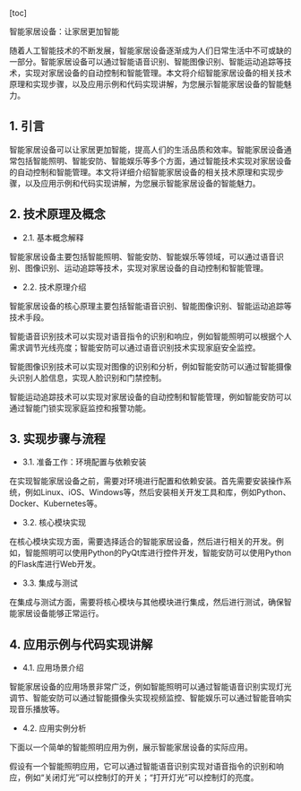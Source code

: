 
[toc]                    
                
                
智能家居设备：让家居更加智能

随着人工智能技术的不断发展，智能家居设备逐渐成为人们日常生活中不可或缺的一部分。智能家居设备可以通过智能语音识别、智能图像识别、智能运动追踪等技术，实现对家居设备的自动控制和智能管理。本文将介绍智能家居设备的相关技术原理和实现步骤，以及应用示例和代码实现讲解，为您展示智能家居设备的智能魅力。

## 1. 引言

智能家居设备可以让家居更加智能，提高人们的生活品质和效率。智能家居设备通常包括智能照明、智能安防、智能娱乐等多个方面，通过智能技术实现对家居设备的自动控制和智能管理。本文将详细介绍智能家居设备的相关技术原理和实现步骤，以及应用示例和代码实现讲解，为您展示智能家居设备的智能魅力。

## 2. 技术原理及概念

- 2.1. 基本概念解释

智能家居设备主要包括智能照明、智能安防、智能娱乐等领域，可以通过语音识别、图像识别、运动追踪等技术，实现对家居设备的自动控制和智能管理。

- 2.2. 技术原理介绍

智能家居设备的核心原理主要包括智能语音识别、智能图像识别、智能运动追踪等技术手段。

智能语音识别技术可以实现对语音指令的识别和响应，例如智能照明可以根据个人需求调节光线亮度；智能安防可以通过语音识别技术实现家庭安全监控。

智能图像识别技术可以实现对图像的识别和分析，例如智能安防可以通过智能摄像头识别人脸信息，实现人脸识别和门禁控制。

智能运动追踪技术可以实现对家居设备的自动控制和智能管理，例如智能安防可以通过智能门锁实现家庭监控和报警功能。

## 3. 实现步骤与流程

- 3.1. 准备工作：环境配置与依赖安装

在实现智能家居设备之前，需要对环境进行配置和依赖安装。首先需要安装操作系统，例如Linux、iOS、Windows等，然后安装相关开发工具和库，例如Python、Docker、Kubernetes等。

- 3.2. 核心模块实现

在核心模块实现方面，需要选择适合的智能家居设备，然后进行相关的开发。例如，智能照明可以使用Python的PyQt库进行控件开发，智能安防可以使用Python的Flask库进行Web开发。

- 3.3. 集成与测试

在集成与测试方面，需要将核心模块与其他模块进行集成，然后进行测试，确保智能家居设备能够正常运行。

## 4. 应用示例与代码实现讲解

- 4.1. 应用场景介绍

智能家居设备的应用场景非常广泛，例如智能照明可以通过智能语音识别实现灯光调节、智能安防可以通过智能摄像头实现视频监控、智能娱乐可以通过智能音响实现音乐播放等。

- 4.2. 应用实例分析

下面以一个简单的智能照明应用为例，展示智能家居设备的实际应用。

假设有一个智能照明应用，它可以通过智能语音识别实现对语音指令的识别和响应，例如“关闭灯光”可以控制灯的开关；“打开灯光”可以控制灯的亮度。

